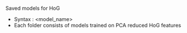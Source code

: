 Saved models for HoG
- Syntax : <model_name>
- Each folder consists of models trained on PCA reduced HoG features
